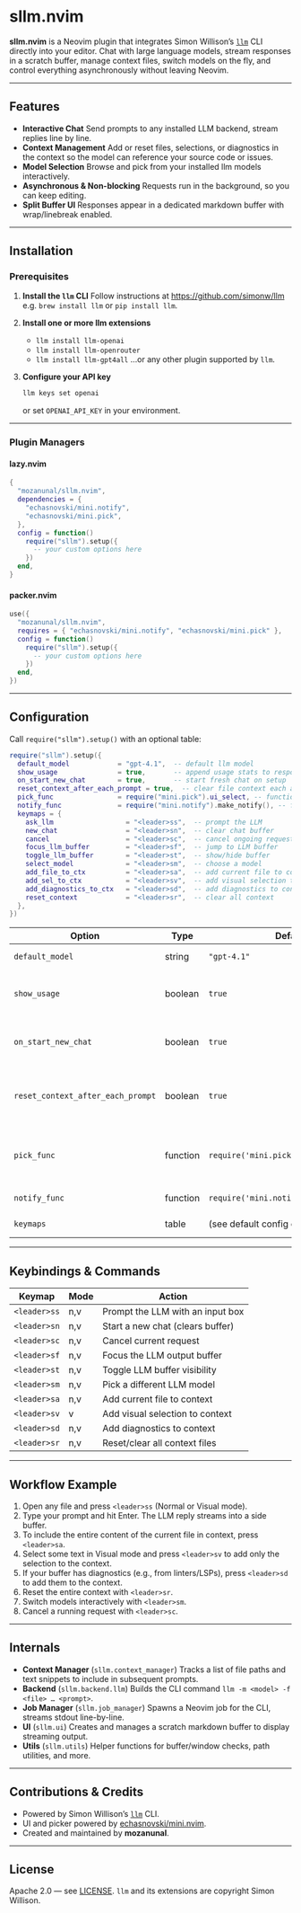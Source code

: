 # sllm.nvim

**sllm.nvim** is a Neovim plugin that integrates Simon Willison’s [`llm`](https://github.com/simonw/llm) CLI directly into your editor.
Chat with large language models, stream responses in a scratch buffer, manage context files, switch models on the fly, and control everything asynchronously without leaving Neovim.

---

## Features

- **Interactive Chat**
  Send prompts to any installed LLM backend, stream replies line by line.
- **Context Management**
  Add or reset files, selections, or diagnostics in the context so the model can reference your source code or issues.
- **Model Selection**
  Browse and pick from your installed llm models interactively.
- **Asynchronous & Non-blocking**
  Requests run in the background, so you can keep editing.
- **Split Buffer UI**
  Responses appear in a dedicated markdown buffer with wrap/linebreak enabled.

---

## Installation

### Prerequisites

1. **Install the `llm` CLI**
   Follow instructions at https://github.com/simonw/llm
   e.g. `brew install llm` or `pip install llm`.

2. **Install one or more llm extensions**
   - `llm install llm-openai`
   - `llm install llm-openrouter`
   - `llm install llm-gpt4all`
   …or any other plugin supported by `llm`.

3. **Configure your API key**
   ```sh
   llm keys set openai
   ```
   or set `OPENAI_API_KEY` in your environment.

---

### Plugin Managers

#### lazy.nvim

```lua
{
  "mozanunal/sllm.nvim",
  dependencies = {
    "echasnovski/mini.notify",
    "echasnovski/mini.pick",
  },
  config = function()
    require("sllm").setup({
      -- your custom options here
    })
  end,
}
```

#### packer.nvim

```lua
use({
  "mozanunal/sllm.nvim",
  requires = { "echasnovski/mini.notify", "echasnovski/mini.pick" },
  config = function()
    require("sllm").setup({
      -- your custom options here
    })
  end,
})
```

---

## Configuration

Call `require("sllm").setup()` with an optional table:

```lua
require("sllm").setup({
  default_model            = "gpt-4.1",  -- default llm model
  show_usage               = true,       -- append usage stats to responses
  on_start_new_chat        = true,       -- start fresh chat on setup
  reset_context_after_each_prompt = true,  -- clear file context each ask
  pick_func                = require("mini.pick").ui_select, -- function for item selection (like vim.ui.select)
  notify_func              = require("mini.notify").make_notify(), -- function for notifications (like vim.notify)
  keymaps = {
    ask_llm                  = "<leader>ss",  -- prompt the LLM
    new_chat                 = "<leader>sn",  -- clear chat buffer
    cancel                   = "<leader>sc",  -- cancel ongoing request
    focus_llm_buffer         = "<leader>sf",  -- jump to LLM buffer
    toggle_llm_buffer        = "<leader>st",  -- show/hide buffer
    select_model             = "<leader>sm",  -- choose a model
    add_file_to_ctx          = "<leader>sa",  -- add current file to context
    add_sel_to_ctx           = "<leader>sv",  -- add visual selection to context
    add_diagnostics_to_ctx   = "<leader>sd",  -- add diagnostics to context
    reset_context            = "<leader>sr",  -- clear all context
  },
})
```

| Option                          | Type    | Default     | Description                                                      |
|---------------------------------|---------|-------------|------------------------------------------------------------------|
| `default_model`                 | string  | `"gpt-4.1"`                              | Model to use on startup                                          |
| `show_usage`                    | boolean | `true`                                   | Include token usage summary in responses                         |
| `on_start_new_chat`             | boolean | `true`                                   | Begin with a fresh chat buffer on plugin setup                   |
| `reset_context_after_each_prompt` | boolean | `true`                                 | Automatically clear file context after every prompt (if `true`) |
| `pick_func`                     | function| `require('mini.pick').ui_select`         | UI function for interactive model selection                     |
| `notify_func`                   | function| `require('mini.notify').make_notify()`   | Notification function                                           |
| `keymaps`                       | table   | (see default config example)             | Custom keybindings                                              |

---

## Keybindings & Commands

| Keymap         | Mode  | Action                             |
|----------------|-------|------------------------------------|
| `<leader>ss`   | n,v   | Prompt the LLM with an input box  |
| `<leader>sn`   | n,v   | Start a new chat (clears buffer)  |
| `<leader>sc`   | n,v   | Cancel current request            |
| `<leader>sf`   | n,v   | Focus the LLM output buffer       |
| `<leader>st`   | n,v   | Toggle LLM buffer visibility      |
| `<leader>sm`   | n,v   | Pick a different LLM model        |
| `<leader>sa`   | n,v   | Add current file to context       |
| `<leader>sv`   | v     | Add visual selection to context   |
| `<leader>sd`   | n,v   | Add diagnostics to context      |
| `<leader>sr`   | n,v   | Reset/clear all context files     |

---

## Workflow Example

1. Open any file and press `<leader>ss` (Normal or Visual mode).
2. Type your prompt and hit Enter. The LLM reply streams into a side buffer.
3. To include the entire content of the current file in context, press `<leader>sa`.
4. Select some text in Visual mode and press `<leader>sv` to add only the selection to the context.
5. If your buffer has diagnostics (e.g., from linters/LSPs), press `<leader>sd` to add them to the context.
6. Reset the entire context with `<leader>sr`.
7. Switch models interactively with `<leader>sm`.
8. Cancel a running request with `<leader>sc`.

---

## Internals

- **Context Manager** (`sllm.context_manager`)
  Tracks a list of file paths and text snippets to include in subsequent prompts.
- **Backend** (`sllm.backend.llm`)
  Builds the CLI command `llm -m <model> -f <file> … <prompt>`.
- **Job Manager** (`sllm.job_manager`)
  Spawns a Neovim job for the CLI, streams stdout line-by-line.
- **UI** (`sllm.ui`)
  Creates and manages a scratch markdown buffer to display streaming output.
- **Utils** (`sllm.utils`)
  Helper functions for buffer/window checks, path utilities, and more.

---

## Contributions & Credits

- Powered by Simon Willison’s [`llm`](https://github.com/simonw/llm) CLI.
- UI and picker powered by [echasnovski/mini.nvim](https://github.com/echasnovski/mini.nvim).
- Created and maintained by **mozanunal**.

---

## License

Apache 2.0 — see [LICENSE](./LICENSE).
`llm` and its extensions are copyright Simon Willison.
